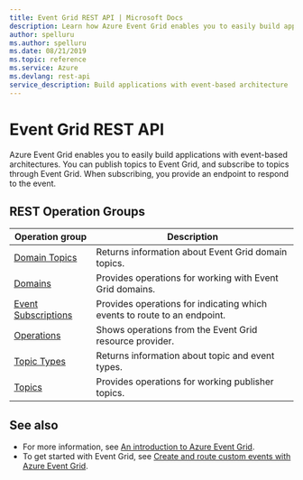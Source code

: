 ```yaml
---
title: Event Grid REST API | Microsoft Docs
description: Learn how Azure Event Grid enables you to easily build applications with event-based architectures.
author: spelluru
ms.author: spelluru
ms.date: 08/21/2019
ms.topic: reference
ms.service: Azure
ms.devlang: rest-api
service_description: Build applications with event-based architecture
---
```


# Event Grid REST API

Azure Event Grid enables you to easily build applications with event-based architectures. You can publish topics to Event Grid, and subscribe to topics through Event Grid. When subscribing, you provide an endpoint to respond to the event. 

## REST Operation Groups 

| Operation group | Description                                                        |
|-----------------|--------------------------------------------------------------------|
| [Domain Topics](xref:management.azure.com.eventgrid.version2019-06-01.domaintopics) | Returns information about Event Grid domain topics. |
| [Domains](xref:management.azure.com.eventgrid.version2019-06-01.domains) | Provides operations for working with Event Grid domains. |
| [Event Subscriptions](xref:management.azure.com.eventgrid.version2019-06-01.eventsubscriptions) | Provides operations for indicating which events to route to an endpoint. |
| [Operations](xref:management.azure.com.eventgrid.version2019-06-01.operations) | Shows operations from the Event Grid resource provider. |
| [Topic Types](xref:management.azure.com.eventgrid.version2019-06-01.topictypes) | Returns information about topic and event types. |
| [Topics](xref:management.azure.com.eventgrid.version2019-06-01.topics) | Provides operations for working publisher topics. |

## See also

- For more information, see [An introduction to Azure Event Grid](https://docs.microsoft.com/azure/event-grid/overview).
- To get started with Event Grid, see [Create and route custom events with Azure Event Grid](https://docs.microsoft.com/azure/event-grid/custom-event-quickstart).
